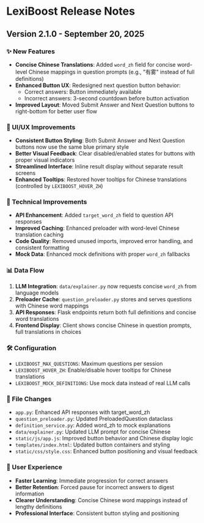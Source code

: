 # LexiBoost Release Notes

## Version 2.1.0 - September 20, 2025

### ✨ New Features
- **Concise Chinese Translations**: Added `word_zh` field for concise word-level Chinese mappings in question prompts (e.g., "有雾" instead of full definitions)
- **Enhanced Button UX**: Redesigned next question button behavior:
  - Correct answers: Button immediately available
  - Incorrect answers: 3-second countdown before button activation
- **Improved Layout**: Moved Submit Answer and Next Question buttons to right-bottom for better user flow

### 🎨 UI/UX Improvements
- **Consistent Button Styling**: Both Submit Answer and Next Question buttons now use the same blue primary style
- **Better Visual Feedback**: Clear disabled/enabled states for buttons with proper visual indicators
- **Streamlined Interface**: Inline result display without separate result screens
- **Enhanced Tooltips**: Restored hover tooltips for Chinese translations (controlled by `LEXIBOOST_HOVER_ZH`)

### 🔧 Technical Improvements
- **API Enhancement**: Added `target_word_zh` field to question API responses
- **Improved Caching**: Enhanced preloader with word-level Chinese translation caching
- **Code Quality**: Removed unused imports, improved error handling, and consistent formatting
- **Mock Data**: Enhanced mock definitions with proper `word_zh` fallbacks

### 📊 Data Flow
1. **LLM Integration**: `data/explainer.py` now requests concise `word_zh` from language models
2. **Preloader Cache**: `question_preloader.py` stores and serves questions with Chinese word mappings
3. **API Responses**: Flask endpoints return both full definitions and concise word translations
4. **Frontend Display**: Client shows concise Chinese in question prompts, full translations in choices

### 🛠️ Configuration
- `LEXIBOOST_MAX_QUESTIONS`: Maximum questions per session
- `LEXIBOOST_HOVER_ZH`: Enable/disable hover tooltips for Chinese translations
- `LEXIBOOST_MOCK_DEFINITIONS`: Use mock data instead of real LLM calls

### 📁 File Changes
- `app.py`: Enhanced API responses with target_word_zh
- `question_preloader.py`: Updated PreloadedQuestion dataclass
- `definition_service.py`: Added word_zh to mock explanations
- `data/explainer.py`: Updated LLM prompt for concise Chinese
- `static/js/app.js`: Improved button behavior and Chinese display logic
- `templates/index.html`: Updated button containers and styling
- `static/css/style.css`: Enhanced button positioning and visual feedback

### 🎯 User Experience
- **Faster Learning**: Immediate progression for correct answers
- **Better Retention**: Forced pause for incorrect answers to digest information
- **Clearer Understanding**: Concise Chinese word mappings instead of lengthy definitions
- **Professional Interface**: Consistent button styling and positioning